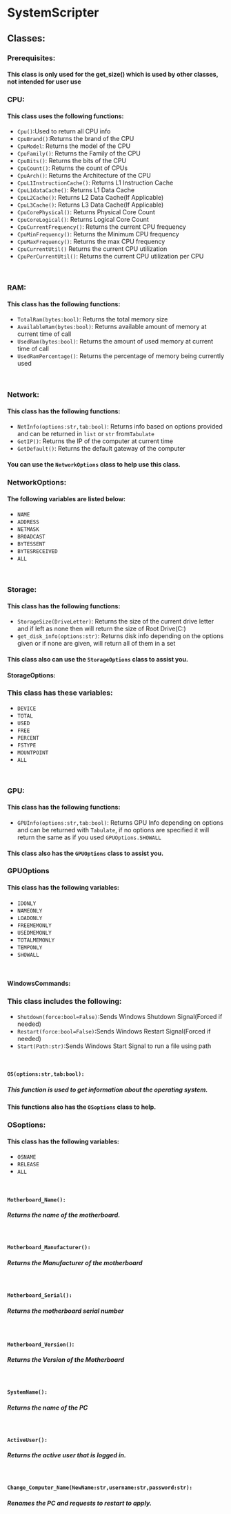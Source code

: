 <h1>SystemScripter</h1>
<h2>Classes:</h2>
<h3>Prerequisites:</h3>
<h4>This class is only used for the get_size() which is used by other classes, not intended for user use</h4>
<h3>CPU:</h3>
<h4>This class uses the following functions:</h4>
<ul>
<li><code>Cpu()</code>:Used to return all CPU info</li>
<li><code>CpuBrand()</code>:Returns the brand of the CPU</li>
<li><code>CpuModel</code>: Returns the model of the CPU</li>
<li><code>CpuFamily()</code>: Returns the Family of the CPU</li>
<li><code>CpuBits()</code>: Returns the bits of the CPU</li>
<li><code>CpuCount()</code>: Returns the count of CPUs</li>
<li><code>CpuArch()</code>: Returns the Architecture of the CPU</li>
<li><code>CpuL1InstructionCache()</code>: Returns L1 Instruction Cache</li>
<li><code>CpuL1dataCache()</code>: Returns L1 Data Cache</li>
<li><code>CpuL2Cache()</code>: Returns L2 Data Cache(If Applicable)</li>
<li><code>CpuL3Cache()</code>: Returns L3 Data Cache(If Applicable)</li>
<li><code>CpuCorePhysical()</code>: Returns Physical Core Count</li>
<li><code>CpuCoreLogical()</code>: Returns Logical Core Count</li>
<li><code>CpuCurrentFrequency()</code>: Returns the current CPU frequency</li>
<li><code>CpuMinFrequency()</code>: Returns the Minimum CPU frequency</li>
<li><code>CpuMaxFrequency()</code>: Returns the max CPU frequency</li>
<li><code>CpuCurrentUtil()</code> Returns the current CPU utilization</li>
<li><code>CpuPerCurrentUtil()</code>: Returns the current CPU utilization per CPU</li>
</ul>
<br>
<h3>RAM:</h3>
<h4>This class has the following functions:</h4>
<ul>
<li><code>TotalRam(bytes:bool)</code>: Returns the total memory size</li>
<li><code>AvailableRam(bytes:bool)</code>: Returns available amount of memory at current time of call</li>
<li><code>UsedRam(bytes:bool)</code>: Returns the amount of used memory at current time of call</li>
<li><code>UsedRamPercentage()</code>: Returns the percentage of memory being currently used</li>
</ul>
<br>
<h3>Network:</h3>
<h4>This class has the following functions:</h4>
<ul>
<li><code>NetInfo(options:str,tab:bool)</code>: Returns info based on options provided and can be returned in <code>list</code> or <code>str</code> from<code>Tabulate</code></li>
<li><code>GetIP()</code>: Returns the IP of the computer at current time</li>
<li><code>GetDefault()</code>: Returns the default gateway of the computer</li>
</ul>
<h4>You can use the <code>NetworkOptions</code> class to help use this class.</h4>
<h3>NetworkOptions:</h3>
<h4>The following variables are listed below:</h4>
<ul>
<li><code>NAME</code></li>
<li><code>ADDRESS</code></li>
<li><code>NETMASK</code></li>
<li><code>BROADCAST</code></li>
<li><code>BYTESSENT</code></li>
<li><code>BYTESRECEIVED</code></li>
<li><code>ALL</code></li>
</ul>
<br>
<h3>Storage:</h3>
<h4>This class has the following functions:</h4>
<ul>
<li><code>StorageSize(DriveLetter)</code>: Returns the size of the current drive letter and if left as none then will return the size of Root Drive(C:)</li>
<li><code>get_disk_info(options:str)</code>: Returns disk info depending on the options given or if none are given, will return all of them in a set</li>


</ul>
<h4>This class also can use the <code>StorageOptions</code> class to assist you.</h4>
<h4>StorageOptions:</h4>
<h3>This class has these variables:</h3>
<ul>
<li><code>DEVICE</code></li>
<li><code>TOTAL</code></li>
<li><code>USED</code></li>
<li><code>FREE</code></li>
<li><code>PERCENT</code></li>
<li><code>FSTYPE</code></li>
<li><code>MOUNTPOINT</code></li>
<li><code>ALL</code></li>
</ul>
<br>
<h3>GPU:</h3>
<h4>This class has the following functions:</h4>
<ul>
<li><code>GPUInfo(options:str,tab:bool)</code>: Returns GPU Info depending on options and can be returned with <code>Tabulate</code>, if no options are specified it will return the same as if you used <code>GPUOptions.SHOWALL</code></li>
</ul>
<h4>This class also has the <code>GPUOptions</code> class to assist you.</h4>
<h3>GPUOptions</h3>
<h4>This class has the following variables:</h4>
<ul>
<li><code>IDONLY</code></li>
<li><code>NAMEONLY</code></li>
<li><code>LOADONLY</code></li>
<li><code>FREEMEMONLY</code></li>
<li><code>USEDMEMONLY</code></li>
<li><code>TOTALMEMONLY</code></li>
<li><code>TEMPONLY</code></li>
<li><code>SHOWALL</code></li>
</ul>
<br>
<h4>WindowsCommands:</h4>
<h3>This class  includes the following:</h3>
<ul>
<li><code>Shutdown(force:bool=False)</code>:Sends Windows Shutdown Signal(Forced if needed)</li>
<li><code>Restart(force:bool=False)</code>:Sends Windows Restart Signal(Forced if needed)</li>
<li><code>Start(Path:str)</code>:Sends Windows Start Signal to run a file using path</li>
</ul>
<br>
<h4><code>OS(options:str,tab:bool):</code></h4>
<h5>This function is used to get information about the operating system.</h5>
<h4>This functions also has the <code>OSoptions</code> class to help.</h4>
<h3>OSoptions:</h3>
<h4>This class has the following variables:</h4>
<ul>
<li><code>OSNAME</code></li>
<li><code>RELEASE</code></li>
<li><code>ALL</code></li>
</ul>
<br>
<h4><code>Motherboard_Name():</code></h4>
<h5>Returns the name of the motherboard.</h5>
<br>
<h4><code>Motherboard_Manufacturer():</code></h4>
<h5>Returns the Manufacturer of the motherboard</h5>
<br>
<h4><code>Motherboard_Serial():</code></h4>
<h5>Returns the motherboard serial number </h5>
<br>
<h4><code>Motherboard_Version()</code>:</h4>
<h5>Returns the Version of the Motherboard</h5>
<br>
<h4><code>SystemName():</code></h4>
<h5>Returns the name of the PC</h5>
<br>
<h4><code>ActiveUser():</code></h4>
<h5>Returns the active user that is logged in.</h5>
<br>
<h4><code>Change_Computer_Name(NewName:str,username:str,password:str):</code></h4>
<h5>Renames the PC and requests to restart to apply. </h5>
